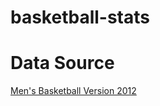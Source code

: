 basketball-stats
================

Data Source
===========
[Men's Basketball Version 2012](http://www.opensourcesports.com/basketball/)
